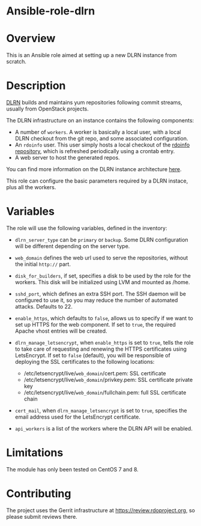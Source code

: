 Ansible-role-dlrn
=================


# Overview
This is an Ansible role aimed at setting up a new DLRN instance from scratch.

# Description

[DLRN](https://github.com/softwarefactory-project/DLRN) builds and maintains yum repositories following commit streams, usually from OpenStack projects.

The DLRN infrastructure on an instance contains the following components:

- A number of `workers`. A worker is basically a local user, with a local DLRN checkout from the git repo, and some associated configuration.
- An `rdoinfo` user. This user simply hosts a local checkout of the [rdoinfo repository](https://github.com/redhat-openstack/rdoinfo), which is refreshed periodically using a crontab entry.
- A web server to host the generated repos.

You can find more information on the DLRN instance architecture [here](https://github.com/redhat-openstack/delorean-instance/blob/master/docs/delorean-instance.md).

This role can configure the basic parameters required by a DLRN instace, plus all the workers.

# Variables

The role will use the following variables, defined in the inventory:

* `dlrn_server_type` can be `primary` or `backup`. Some DLRN configuration will be different
  depending on the server type.
* `web_domain` defines the web url used to serve the repositories, without the initial
  `http://` part.
* `disk_for_builders`, if set, specifies a disk to be used by the role for the workers. This
  disk will be initialized using LVM and mounted as /home.
* `sshd_port`, which defines an extra SSH port. The SSH daemon will be configured to use it,
  so you may reduce the number of automated attacks. Defaults to 22.
* `enable_https`, which defaults to `false`, allows us to specify if we want to set up HTTPS
  for the web component. If set to `true`, the required Apache vhost entries will be created.
* `dlrn_manage_letsencrypt`, when `enable_https` is set to `true`, tells the role to take care
  of requesting and renewing the HTTPS certificates using LetsEncrypt. If set to `false`
  (default), you will be responsible of deploying the SSL certificates to the following
  locations:

  - /etc/letsencrypt/live/`web_domain`/cert.pem: SSL certificate
  - /etc/letsencrypt/live/`web_domain`/privkey.pem: SSL certificate private key
  - /etc/letsencrypt/live/`web_domain`/fullchain.pem: full SSL certificate chain
* `cert_mail`, when `dlrn_manage_letsencrypt` is set to `true`, specifies the email address
  used for the LetsEncrypt certificate.
* `api_workers` is a list of the workers where the DLRN API will be enabled.

# Limitations

The module has only been tested on CentOS 7 and 8.

# Contributing

The project uses the Gerrit infrastructure at https://review.rdoproject.org, so please submit reviews there.

